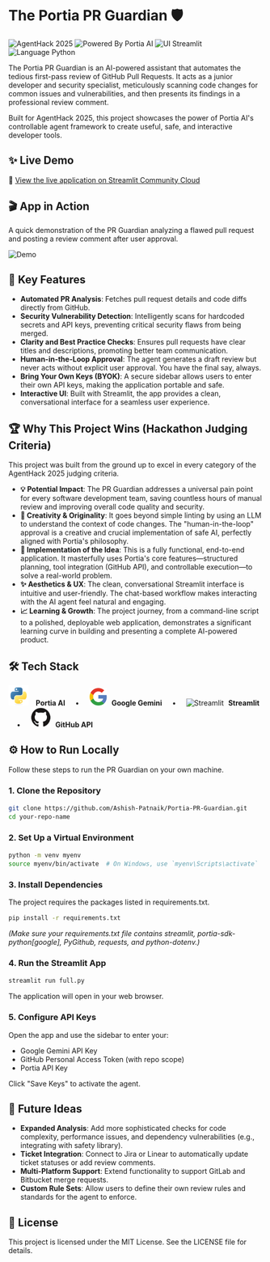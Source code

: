 # The Portia PR Guardian 🛡️

![AgentHack 2025](https://img.shields.io/badge/AgentHack-2025-blueviolet)
![Powered By Portia AI](https://img.shields.io/badge/Powered%20By-Portia%20AI-orange)
![UI Streamlit](https://img.shields.io/badge/UI-Streamlit-ff4b4b)
![Language Python](https://img.shields.io/badge/Language-Python-blue)

The Portia PR Guardian is an AI-powered assistant that automates the tedious first-pass review of GitHub Pull Requests. It acts as a junior developer and security specialist, meticulously scanning code changes for common issues and vulnerabilities, and then presents its findings in a professional review comment.

Built for AgentHack 2025, this project showcases the power of Portia AI's controllable agent framework to create useful, safe, and interactive developer tools.

## ✨ Live Demo

🚀 [View the live application on Streamlit Community Cloud](https://portia-pr-guardian-5e.streamlit.app/)


## 🎬 App in Action

A quick demonstration of the PR Guardian analyzing a flawed pull request and posting a review comment after user approval.

![Demo](https://youtu.be/4lL4rcODJlU)


## 🌟 Key Features

- **Automated PR Analysis**: Fetches pull request details and code diffs directly from GitHub.
- **Security Vulnerability Detection**: Intelligently scans for hardcoded secrets and API keys, preventing critical security flaws from being merged.
- **Clarity and Best Practice Checks**: Ensures pull requests have clear titles and descriptions, promoting better team communication.
- **Human-in-the-Loop Approval**: The agent generates a draft review but never acts without explicit user approval. You have the final say, always.
- **Bring Your Own Keys (BYOK)**: A secure sidebar allows users to enter their own API keys, making the application portable and safe.
- **Interactive UI**: Built with Streamlit, the app provides a clean, conversational interface for a seamless user experience.

## 🏆 Why This Project Wins (Hackathon Judging Criteria)

This project was built from the ground up to excel in every category of the AgentHack 2025 judging criteria.

- **💡 Potential Impact**: The PR Guardian addresses a universal pain point for every software development team, saving countless hours of manual review and improving overall code quality and security.
- **🎨 Creativity & Originality**: It goes beyond simple linting by using an LLM to understand the context of code changes. The "human-in-the-loop" approval is a creative and crucial implementation of safe AI, perfectly aligned with Portia's philosophy.
- **🚀 Implementation of the Idea**: This is a fully functional, end-to-end application. It masterfully uses Portia's core features—structured planning, tool integration (GitHub API), and controllable execution—to solve a real-world problem.
- **✨ Aesthetics & UX**: The clean, conversational Streamlit interface is intuitive and user-friendly. The chat-based workflow makes interacting with the AI agent feel natural and engaging.
- **📈 Learning & Growth**: The project journey, from a command-line script to a polished, deployable web application, demonstrates a significant learning curve in building and presenting a complete AI-powered product.

## 🛠️ Tech Stack

<p align="left">
<img src="https://raw.githubusercontent.com/devicons/devicon/master/icons/python/python-original.svg" alt="Python" width="40" height="40"/>
<strong style="margin-left: 10px;">Portia AI</strong>
<strong style="margin-left: 10px;">&nbsp;&nbsp;•&nbsp;&nbsp;</strong>
<img src="https://raw.githubusercontent.com/devicons/devicon/master/icons/google/google-original.svg" alt="Google Gemini" width="35" height="35" style="margin-left: 10px;"/>
<strong style="margin-left: 5px;">Google Gemini</strong>
<strong style="margin-left: 10px;">&nbsp;&nbsp;•&nbsp;&nbsp;</strong>
<img src="https://streamlit.io/images/brand/streamlit-logo-secondary-colormark-darktext.svg" alt="Streamlit" width="40" height="40" style="margin-left: 10px;"/>
<strong style="margin-left: 5px;">Streamlit</strong>
<strong style="margin-left: 10px;">&nbsp;&nbsp;•&nbsp;&nbsp;</strong>
<img src="https://raw.githubusercontent.com/devicons/devicon/master/icons/github/github-original.svg" alt="GitHub API" width="40" height="40" style="margin-left: 10px;"/>
<strong style="margin-left: 5px;">GitHub API</strong>
</p>

## ⚙️ How to Run Locally

Follow these steps to run the PR Guardian on your own machine.

### 1. Clone the Repository

```bash
git clone https://github.com/Ashish-Patnaik/Portia-PR-Guardian.git
cd your-repo-name
```

### 2. Set Up a Virtual Environment

```bash
python -m venv myenv
source myenv/bin/activate  # On Windows, use `myenv\Scripts\activate`
```

### 3. Install Dependencies

The project requires the packages listed in requirements.txt.

```bash
pip install -r requirements.txt
```

*(Make sure your requirements.txt file contains streamlit, portia-sdk-python[google], PyGithub, requests, and python-dotenv.)*

### 4. Run the Streamlit App

```bash
streamlit run full.py
```

The application will open in your web browser.

### 5. Configure API Keys

Open the app and use the sidebar to enter your:
- Google Gemini API Key
- GitHub Personal Access Token (with repo scope)
- Portia API Key

Click "Save Keys" to activate the agent.

## 🚀 Future Ideas

- **Expanded Analysis**: Add more sophisticated checks for code complexity, performance issues, and dependency vulnerabilities (e.g., integrating with safety library).
- **Ticket Integration**: Connect to Jira or Linear to automatically update ticket statuses or add review comments.
- **Multi-Platform Support**: Extend functionality to support GitLab and Bitbucket merge requests.
- **Custom Rule Sets**: Allow users to define their own review rules and standards for the agent to enforce.

## 📜 License

This project is licensed under the MIT License. See the LICENSE file for details.
